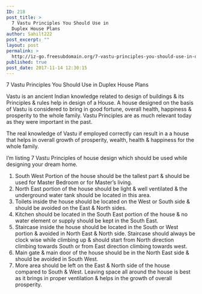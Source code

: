 ```yaml
---
ID: 218
post_title: >
  7 Vastu Principles You Should Use in
  Duplex House Plans
author: Sahilt222
post_excerpt: ""
layout: post
permalink: >
  http://iz-go.freesubdomain.org/7-vastu-principles-you-should-use-in-duplex-house-plans/
published: true
post_date: 2017-11-14 12:30:15
---
```

7 Vastu Principles You Should Use in Duplex House Plans

Vastu is an ancient Indian knowledge related to design of buildings &amp; its Principles &amp; rules help in design of a House. A house designed on the basis of Vastu is considered to bring in good fortune, overall health, happiness &amp; prosperity to the whole family. Vastu Principles are as much relevant today as they were important in the past.

The real knowledge of Vastu if employed correctly can result in a a house that helps in overall growth of prosperity, wealth, health &amp; happiness for the whole family.

I’m listing 7 Vastu Principles of house design which should be used while designing your dream home.

1. South West Portion of the house should be the tallest part &amp; should be used for Master Bedroom or for Master’s living.
2. North East portion of the house should be light &amp; well ventilated &amp; the underground water tank should be located in this area.
3. Toilets inside the house should be located on the West or South side &amp; should be avoided on the East &amp; North sides.
4. Kitchen should be located in the South East portion of the house &amp; no water element or supply should be kept in the South East.
5. Staircase inside the house should be located in the South or West portion &amp; avoided in North East &amp; North side. Staircase should always be clock wise while climbing up &amp; should start from North direction climbing towards South or from East direction climbing towards west.
6. Main gate &amp; main door of the house should be in the North East side &amp; should be avoided in South West.
7. More area should be left on the East &amp; North side of the house compared to South &amp; West. Leaving space all around the house is best as it brings in proper ventilation &amp; helps in the growth of overall prosperity.